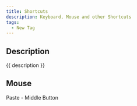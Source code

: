 ```yaml
---
title: Shortcuts
description: Keyboard, Mouse and other Shortcuts
tags:
  - New Tag
---
```


## Description

{{ description }}

## Mouse

Paste - Middle Button
